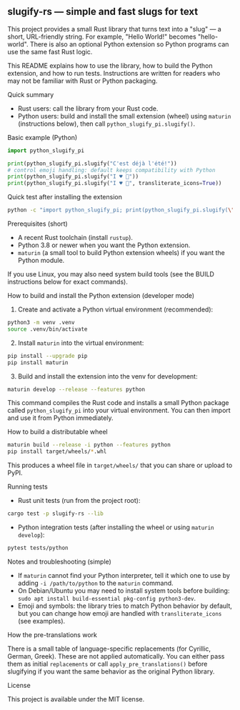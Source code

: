 ## slugify-rs — simple and fast slugs for text

This project provides a small Rust library that turns text into a
"slug" — a short, URL-friendly string. For example, "Hello World!"
becomes "hello-world". There is also an optional Python extension so
Python programs can use the same fast Rust logic.

This README explains how to use the library, how to build the
Python extension, and how to run tests. Instructions are written for
readers who may not be familiar with Rust or Python packaging.

Quick summary

- Rust users: call the library from your Rust code.
- Python users: build and install the small extension (wheel) using
  `maturin` (instructions below), then call `python_slugify_pi.slugify()`.

Basic example (Python)

```python
import python_slugify_pi

print(python_slugify_pi.slugify("C'est déjà l'été!"))
# control emoji handling: default keeps compatibility with Python
print(python_slugify_pi.slugify("I ♥ 🚀"))
print(python_slugify_pi.slugify("I ♥ 🚀", transliterate_icons=True))
```

Quick test after installing the extension

```bash
python -c "import python_slugify_pi; print(python_slugify_pi.slugify(\"C'est déjà l'été!\"))"
```

Prerequisites (short)

- A recent Rust toolchain (install `rustup`).
- Python 3.8 or newer when you want the Python extension.
- `maturin` (a small tool to build Python extension wheels) if you
  want the Python module.

If you use Linux, you may also need system build tools (see the
BUILD instructions below for exact commands).

How to build and install the Python extension (developer mode)

1. Create and activate a Python virtual environment (recommended):

```bash
python3 -m venv .venv
source .venv/bin/activate
```

2. Install `maturin` into the virtual environment:

```bash
pip install --upgrade pip
pip install maturin
```

3. Build and install the extension into the venv for development:

```bash
maturin develop --release --features python
```

This command compiles the Rust code and installs a small Python package
called `python_slugify_pi` into your virtual environment. You can then
import and use it from Python immediately.

How to build a distributable wheel

```bash
maturin build --release -i python --features python
pip install target/wheels/*.whl
```

This produces a wheel file in `target/wheels/` that you can share or
upload to PyPI.

Running tests

- Rust unit tests (run from the project root):

```bash
cargo test -p slugify-rs --lib
```

- Python integration tests (after installing the wheel or using
  `maturin develop`):

```bash
pytest tests/python
```

Notes and troubleshooting (simple)

- If `maturin` cannot find your Python interpreter, tell it which one
  to use by adding `-i /path/to/python` to the `maturin` command.
- On Debian/Ubuntu you may need to install system tools before
  building: `sudo apt install build-essential pkg-config python3-dev`.
- Emoji and symbols: the library tries to match Python behavior by
  default, but you can change how emoji are handled with
  `transliterate_icons` (see examples).

How the pre-translations work

There is a small table of language-specific replacements (for
Cyrillic, German, Greek). These are not applied automatically. You can
either pass them as initial `replacements` or call
`apply_pre_translations()` before slugifying if you want the same
behavior as the original Python library.

License

This project is available under the MIT license.

[status-image]: https://github.com/gmaOCR/slugify-rs/actions/workflows/ci.yml/badge.svg
[status-link]: https://github.com/gmaOCR/slugify-rs/actions/workflows/ci.yml
[version-image]: https://img.shields.io/pypi/v/slugify-rs.svg
[version-link]: https://pypi.python.org/pypi/slugify-rs
[coverage-image]: https://codecov.io/gh/gmaOCR/slugify-rs/branch/master/graph/badge.svg
[coverage-link]: https://codecov.io/gh/gmaOCR/slugify-rs
